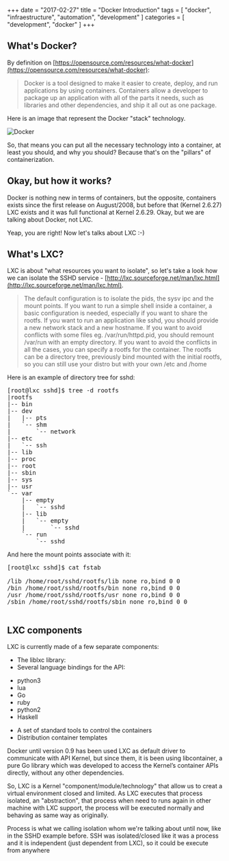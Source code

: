 +++
date = "2017-02-27"
title = "Docker Introduction"
tags = [ "docker", "infraestructure", "automation", "development" ]
categories = [
  "development",
  "docker"
]
+++

## What's Docker?
By definition on [https://opensource.com/resources/what-docker](https://opensource.com/resources/what-docker):

> Docker is a tool designed to make it easier to create, deploy, and run applications by using containers. Containers allow a developer to package up an application with all of the parts it needs, such as libraries and other dependencies, and ship it all out as one package.

<!--more-->

Here is an image that represent the Docker "stack" technology.

![Docker](https://calm.io/wp-content/uploads/2016/webinar/deploying_docker_containers_in_production/img/what-is-vm-diagram.png)

So, that means you can put all the necessary technology into a container, at least you should, and why you should? Because that's on the "pillars" of containerization.

## Okay, but how it works?

Docker is nothing new in terms of containers, but the opposite, containers exists since the first release on August/2008, but before that (Kernel 2.6.27) LXC exists and it was full functional at Kernel 2.6.29. Okay, but we are talking about Docker, not LXC.

Yeap, you are right! Now let's talks about LXC :-)

## What's LXC?

LXC is about "what resources you want to isolate", so let's take a look how we can isolate the SSHD service -  [http://lxc.sourceforge.net/man/lxc.html](http://lxc.sourceforge.net/man/lxc.html).

> The default configuration is to isolate the pids, the sysv ipc and the mount points. If you want to run a simple shell inside a container, a basic configuration is needed, especially if you want to share the rootfs. If you want to run an application like sshd, you should provide a new network stack and a new hostname. If you want to avoid conflicts with some files eg. /var/run/httpd.pid, you should remount /var/run with an empty directory. If you want to avoid the conflicts in all the cases, you can specify a rootfs for the container. The rootfs can be a directory tree, previously bind mounted with the initial rootfs, so you can still use your distro but with your own /etc and /home

Here is an example of directory tree for sshd:

<pre class="prettyprint">
[root@lxc sshd]$ tree -d rootfs
|rootfs
|-- bin
|-- dev
|   |-- pts
|   `-- shm
|       `-- network
|-- etc
|   `-- ssh
|-- lib
|-- proc
|-- root
|-- sbin
|-- sys
|-- usr
`-- var
    |-- empty
    |   `-- sshd
    |-- lib
    |   `-- empty
    |       `-- sshd
    `-- run
        `-- sshd
</pre>

And here the mount points associate with it:

<pre class="prettyprint">
[root@lxc sshd]$ cat fstab

/lib /home/root/sshd/rootfs/lib none ro,bind 0 0
/bin /home/root/sshd/rootfs/bin none ro,bind 0 0
/usr /home/root/sshd/rootfs/usr none ro,bind 0 0
/sbin /home/root/sshd/rootfs/sbin none ro,bind 0 0

</pre>

## LXC components

LXC is currently made of a few separate components:

* The liblxc library:
* Several language bindings for the API:
 - python3
 - lua
 - Go
 - ruby
 - python2
 - Haskell
* A set of standard tools to control the containers
* Distribution container templates

Docker until version 0.9 has been used LXC as default driver to communicate with API Kernel, but since them, it is been using libcontainer, a pure Go library which was developed to access the Kernel’s container APIs directly, without any other dependencies.

So, LXC is a Kernel "component/module/technology" that allow us to creat a virtual environment closed and limited. As LXC executes that process isolated, an "abstraction", that process when need to runs again in other machine with LXC support, the process will be executed normally and behaving as same way as originally.

Process is what we calling isolation whom we're talking about until now, like in the SSHD example before. SSH was isolated/closed like it was a process and it is independent (just dependent from LXC), so it could be execute from anywhere
